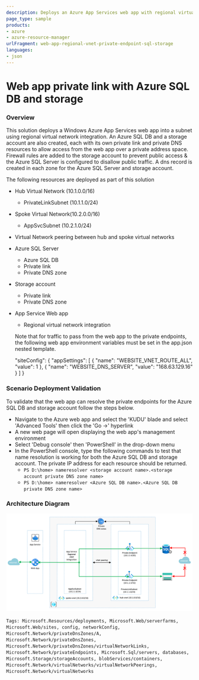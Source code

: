 ```yaml
---
description: Deploys an Azure App Services web app with regional virtual network injection to allow the app to access an Azure SQL DB & storage account over a private endpoint
page_type: sample
products:
- azure
- azure-resource-manager
urlFragment: web-app-regional-vnet-private-endpoint-sql-storage
languages:
- json
---
```

# Web app private link with Azure SQL DB and storage

### Overview

This solution deploys a Windows Azure App Services web app into a subnet using regional virtual network integration. An Azure SQL DB and a storage account are also created, each with its own private link and private DNS resources to allow access from the web app over a private address space. Firewall rules are added to the storage account to prevent public access & the Azure SQL Server is configured to disallow public traffic. A dns record is created in each zone for the Azure SQL Server and storage account.

The following resources are deployed as part of this solution

- Hub Virtual Network (10.1.0.0/16)
  - PrivateLinkSubnet (10.1.1.0/24)
- Spoke Virtual Network(10.2.0.0/16)
  - AppSvcSubnet (10.2.1.0/24)
- Virtual Network peering between hub and spoke virtual networks
- Azure SQL Server
  - Azure SQL DB
  - Private link
  - Private DNS zone
- Storage account
  - Private link
  - Private DNS zone
- App Service Web app
  - Regional virtual network integration

  Note that for traffic to pass from the web app to the private endpoints, the following web app environment variables must be set in the app.json nested template.

  "siteConfig": {
                    "appSettings": [
                        {
                            "name": "WEBSITE_VNET_ROUTE_ALL",
                            "value": 1
                        },
                        {
                            "name": "WEBSITE_DNS_SERVER",
                            "value": "168.63.129.16"
                        }
                    ]
                }

### Scenario Deployment Validation

To validate that the web app can resolve the private endpoints for the Azure SQL DB and storage account follow the steps below.
- Navigate to the Azure web app and select the 'KUDU' blade and select 'Advanced Tools' then click the 'Go ->' hyperlink
- A new web page will open displaying the web app's management environment
- Select 'Debug console' then 'PowerShell' in the drop-down menu
- In the PowerShell console, type the following commands to test that name resolution is working for both the Azure SQL DB and storage account. The private IP address for each resource should be returned.
  - `PS D:\home> nameresolver <storage account name>.<storage account private DNS zone name>`
  - `PS D:\home> nameresolver <Azure SQL DB name>.<Azure SQL DB private DNS zone name>`

### Architecture Diagram

![Architecture diagram](./images/solution-architecture.png "Solution Architecture")

`Tags: Microsoft.Resources/deployments, Microsoft.Web/serverfarms, Microsoft.Web/sites, config, networkConfig, Microsoft.Network/privateDnsZones/A, Microsoft.Network/privateDnsZones, Microsoft.Network/privateDnsZones/virtualNetworkLinks, Microsoft.Network/privateEndpoints, Microsoft.Sql/servers, databases, Microsoft.Storage/storageAccounts, blobServices/containers, Microsoft.Network/virtualNetworks/virtualNetworkPeerings, Microsoft.Network/virtualNetworks`

